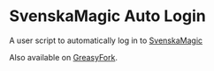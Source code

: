 # SvenskaMagic Auto Login #

A user script to automatically log in to [SvenskaMagic][1]

Also available on [GreasyFork][2].

[1]: http://www.svenskamagic.com
[2]: https://greasyfork.org/en/scripts/17567-svenskamagic-auto-login
